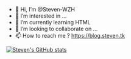 - 👋 Hi, I’m @Steven-WZH
- 👀 I’m interested in ...
- 🌱 I’m currently learning HTML
- 💞️ I’m looking to collaborate on ...
- 📫 How to reach me ? https://blog.steven.tk

[![Steven's GitHub stats](https://github-readme-stats.stevenw.cc/api?username=steven-wzh&theme=monokai)](https://github.com/Steven-WZH)

<!---
Steven-WZH/Steven-WZH is a ✨ special ✨ repository because its `README.md` (this file) appears on your GitHub profile.
You can click the Preview link to take a look at your changes.
--->
